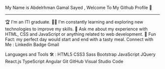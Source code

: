 
My Name is Abdelrhman Gamal Sayed , Welcome To My Github Profile 👋
<hr>
🏆 I'm an ITI graduate.
👨‍💻 I'm constantly learning and exploring new technologies to improve my skills.
💬 Ask me about my experience with HTML, CSS and JavaScript or anything related to web development.
👻 Fun Fact: my perfect day would start and end with a tasty meal.
Connect with Me :
Linkedin Badge Gmail

Languages and Tools 🛠 :
HTML5 CSS3 Sass  Bootstrap JavaScript  JQuery  React.js TypeScript Angular  Git  GitHub  Visual Studio Code
